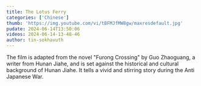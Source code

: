 ```yaml
---
title: The Lotus Ferry
categories: ['Chinese']
thumb: 'https://img.youtube.com/vi/tBFMJfMW8gw/maxresdefault.jpg'
pudate: 2024-06-14T13:50:06
videos: 2024-06-14-13-48-46
author: tin-sokhavuth
---
```

The film is adapted from the novel "Furong Crossing" by Guo Zhaoguang, a writer from Hunan Jiahe, and is set against the historical and cultural background of Hunan Jiahe. It tells a vivid and stirring story during the Anti Japanese War.